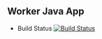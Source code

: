 ## Worker Java App

  * Build Status
  [![Build Status](http://172.18.0.1:8080/buildStatus/icon?job=InstaVote%2FWorker-Build)](http://172.18.0.1:8080/job/InstaVote/job/Worker-Build/)
  
  

